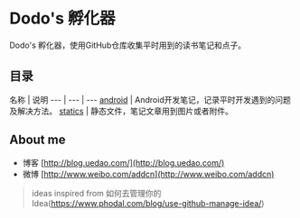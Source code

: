 Dodo's 孵化器
==============

Dodo's 孵化器，使用GitHub仓库收集平时用到的读书笔记和点子。


## 目录
名称 | 说明
--- | --- | ---
 [android](https://github.com/addcn/ideas/tree/master/android) | Android开发笔记，记录平时开发遇到的问题及解决方法。
 [statics](https://github.com/addcn/ideas/tree/master/statics) | 静态文件，笔记文章用到图片或者附件。



## About me

- 博客 [http://blog.uedao.com/](http://blog.uedao.com/)
- 微博 [http://www.weibo.com/addcn](http://www.weibo.com/addcn)



> ideas inspired from 如何去管理你的Idea(https://www.phodal.com/blog/use-github-manage-idea/)
